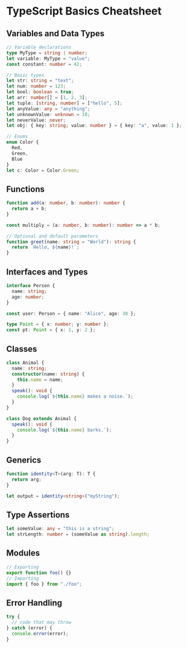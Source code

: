 # TypeScript Basics Cheatsheet

## Variables and Data Types

```typescript
// Variable declarations
type MyType = string | number;
let variable: MyType = "value";
const constant: number = 42;

// Basic types
let str: string = "text";
let num: number = 123;
let bool: boolean = true;
let arr: number[] = [1, 2, 3];
let tuple: [string, number] = ["hello", 5];
let anyValue: any = "anything";
let unknownValue: unknown = 10;
let neverValue: never;
let obj: { key: string; value: number } = { key: "a", value: 1 };

// Enums
enum Color {
  Red,
  Green,
  Blue
}
let c: Color = Color.Green;
```

## Functions

```typescript
function add(a: number, b: number): number {
  return a + b;
}

const multiply = (a: number, b: number): number => a * b;

// Optional and default parameters
function greet(name: string = "World"): string {
  return `Hello, ${name}!`;
}
```

## Interfaces and Types

```typescript
interface Person {
  name: string;
  age: number;
}

const user: Person = { name: "Alice", age: 30 };

type Point = { x: number; y: number };
const pt: Point = { x: 1, y: 2 };
```

## Classes

```typescript
class Animal {
  name: string;
  constructor(name: string) {
    this.name = name;
  }
  speak(): void {
    console.log(`${this.name} makes a noise.`);
  }
}

class Dog extends Animal {
  speak(): void {
    console.log(`${this.name} barks.`);
  }
}
```

## Generics

```typescript
function identity<T>(arg: T): T {
  return arg;
}

let output = identity<string>("myString");
```

## Type Assertions

```typescript
let someValue: any = "this is a string";
let strLength: number = (someValue as string).length;
```

## Modules

```typescript
// Exporting
export function foo() {}
// Importing
import { foo } from "./foo";
```

## Error Handling

```typescript
try {
  // code that may throw
} catch (error) {
  console.error(error);
}
```
